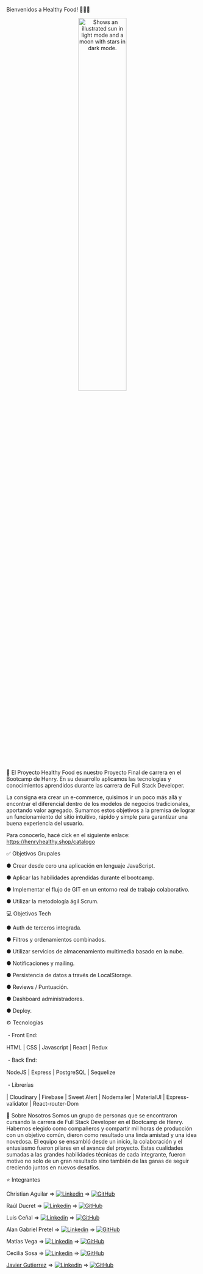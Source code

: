 Bienvenidos a Healthy Food! 🍚🥗🥑
<p align="center">
 <img alt="Shows an illustrated sun in light mode and a moon with stars in dark mode." src="https://henryhealthy.shop/assets/banner.6a969144.png" style='width:50%' > 
</p>

 
🚀 El Proyecto
Healthy Food es nuestro Proyecto Final de carrera en el Bootcamp de Henry. En su desarrollo aplicamos las tecnologías y conocimientos aprendidos durante las carrera de Full Stack Developer.

 
La consigna era crear un e-commerce, quisimos ir un poco más allá y encontrar el diferencial dentro de los modelos de negocios tradicionales, aportando valor agregado. Sumamos estos objetivos a la premisa de lograr un funcionamiento del sitio intuitivo, rápido y simple para garantizar una buena experiencia del usuario.

Para conocerlo, hacé cick en el siguiente enlace: https://henryhealthy.shop/catalogo

✅ Objetivos Grupales

● Crear desde cero una aplicación en lenguaje JavaScript.

● Aplicar las habilidades aprendidas durante el bootcamp.

● Implementar el flujo de GIT en un entorno real de trabajo colaborativo.

● Utilizar la metodología ágil Scrum.
 
💻 Objetivos Tech

● Auth de terceros integrada.

● Filtros y ordenamientos combinados.

● Utilizar servicios de almacenamiento multimedia basado en la nube.

● Notificaciones y mailing.

● Persistencia de datos a través de LocalStorage.

● Reviews / Puntuación.

● Dashboard administradores.

● Deploy.
 
⚙ Tecnologías

・Front End:

HTML | CSS | Javascript | React | Redux 

・Back End:

NodeJS | Express | PostgreSQL | Sequelize

・Librerías

| Cloudinary | Firebase | Sweet Alert | Nodemailer | MaterialUI | Express-validator | React-router-Dom
 
🖤 Sobre Nosotros
Somos un grupo de personas que se encontraron cursando la carrera de Full Stack Developer en el Bootcamp de Henry. Habernos elegido como compañeros y compartir mil horas de producción con un objetivo común, dieron como resultado una linda amistad y una idea novedosa. 
El equipo se ensambló desde un inicio, la colaboración y el entusiasmo fueron pilares en el avance del proyecto. Estas cualidades sumadas a las grandes habilidades técnicas de cada integrante, fueron motivo no solo de un gran resultado sino también de las ganas de seguir creciendo juntos en nuevos desafíos.

⭐ Integrantes

Christian Aguilar => <span style="margin-top:5px" >[![Linkedin](https://img.shields.io/badge/-LinkedIn-blue?style=flat&logo=Linkedin&logoColor=white)](https://www.linkedin.com/in/christian-aguilar-rojas-5917b9237/) => [![GitHub](https://img.shields.io/badge/-GitHub-black?style=flat&logo=GitHub&logoColor=white)](https://github.com/xchristx) </span>

Raúl Ducret => <span style="margin-top:5px" >[![Linkedin](https://img.shields.io/badge/-LinkedIn-blue?style=flat&logo=Linkedin&logoColor=white)](https://www.linkedin.com/in/raulducret/) => [![GitHub](https://img.shields.io/badge/-GitHub-black?style=flat&logo=GitHub&logoColor=white)](https://github.com/red1730) </span> 

Luis Ceñal => <span style="margin-top:5px" >[![Linkedin](https://img.shields.io/badge/-LinkedIn-blue?style=flat&logo=Linkedin&logoColor=white)](https://www.linkedin.com/in/luis-ce%C3%B1al-35051b51/) => [![GitHub](https://img.shields.io/badge/-GitHub-black?style=flat&logo=GitHub&logoColor=white)](https://github.com/luchocenial) </span>

Alan Gabriel Pretel => <span style="margin-top:5px" >[![Linkedin](https://img.shields.io/badge/-LinkedIn-blue?style=flat&logo=Linkedin&logoColor=white)](https://www.linkedin.com/in/gabriel-pretel-2ab1551b7/)  => [![GitHub](https://img.shields.io/badge/-GitHub-black?style=flat&logo=GitHub&logoColor=white)](https://github.com/Gabipretel) </span>

Matías Vega  => <span style="margin-top:5px" >[![Linkedin](https://img.shields.io/badge/-LinkedIn-blue?style=flat&logo=Linkedin&logoColor=white)](https://www.linkedin.com/in/mat%C3%ADas-vega-98a527239/)  => [![GitHub](https://img.shields.io/badge/-GitHub-black?style=flat&logo=GitHub&logoColor=white)](https://github.com/ElMatiVega) </span>

Cecilia Sosa => <span style="margin-top:5px" >[![Linkedin](https://img.shields.io/badge/-LinkedIn-blue?style=flat&logo=Linkedin&logoColor=white)](https://www.linkedin.com/in/cecilia-sosa-56702b94/)  => [![GitHub](https://img.shields.io/badge/-GitHub-black?style=flat&logo=GitHub&logoColor=white)](https://github.com/mcecisosa) </span>

[Javier Gutierrez](https://dkndrd.com) => <span style="margin-top:5px" >[![Linkedin](https://img.shields.io/badge/-LinkedIn-blue?style=flat&logo=Linkedin&logoColor=white)](https://www.linkedin.com/in/dukindroid)  => [![GitHub](https://img.shields.io/badge/-GitHub-black?style=flat&logo=GitHub&logoColor=white)](https://github.com/dukindroid) </span>





